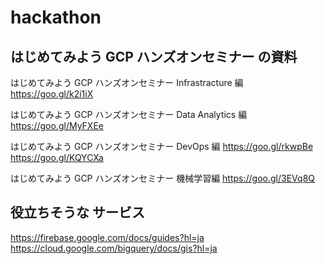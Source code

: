 # hackathon

## **はじめてみよう GCP ハンズオンセミナー** の資料
 
はじめてみよう GCP ハンズオンセミナー Infrastracture 編
https://goo.gl/k2i1iX
 
はじめてみよう GCP ハンズオンセミナー Data Analytics 編
https://goo.gl/MyFXEe
 
はじめてみよう GCP ハンズオンセミナー DevOps 編
https://goo.gl/rkwpBe
https://goo.gl/KQYCXa
 
はじめてみよう GCP ハンズオンセミナー 機械学習編
https://goo.gl/3EVq8Q

## 役立ちそうな サービス
https://firebase.google.com/docs/guides?hl=ja
https://cloud.google.com/bigquery/docs/gis?hl=ja
